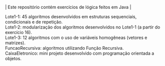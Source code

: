 | Este repositório contém exercícios de lógica feitos em Java |


Lote1-1: 45 algoritmos desenvolvidos em estruturas sequenciais, condicionais e de repetição.                                                                                                                                  
Lote1-2: modularização dos algoritmos desenvolvidos no Lote1-1 (a partir do exercício 16).                                                                                                                                                                                                     
Lote1-3: 12 algoritmos com o uso de variáveis homogêneas (vetores e matrizes).                                                                                                                                                                              
FuncaoRecursiva: algoritmos utilizando Função Recursiva.                                                                                                                                                       
CaixaEletronico: mini projeto desenvolvido com programação orientada a objetos.
